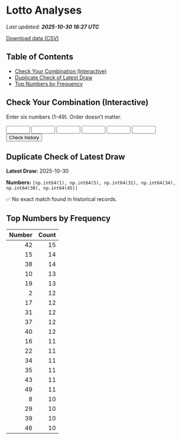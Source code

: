 # Lotto Analyses

_Last updated: **2025-10-30 18:27 UTC**_

[Download data (CSV)](./assets/sgtoto.csv)

## Table of Contents
- [Check Your Combination (Interactive)](#check-your-combination-(interactive))
- [Duplicate Check of Latest Draw](#duplicate-check-of-latest-draw)
- [Top Numbers by Frequency](#top-numbers-by-frequency)


## Check Your Combination (Interactive)

Enter six numbers (1–49). Order doesn’t matter.

<div id="combo-lookup" style="margin: 1rem 0;">
  <input id="n1" type="number" min="1" max="49" style="width:4rem;"> 
  <input id="n2" type="number" min="1" max="49" style="width:4rem;">
  <input id="n3" type="number" min="1" max="49" style="width:4rem;">
  <input id="n4" type="number" min="1" max="49" style="width:4rem;">
  <input id="n5" type="number" min="1" max="49" style="width:4rem;">
  <input id="n6" type="number" min="1" max="49" style="width:4rem;">
  <button id="lookup-btn">Check history</button>
  <div id="lookup-result" style="margin-top:0.5rem;font-weight:600;"></div>
</div>

<script src="./assets/lookup.js"></script>

## Duplicate Check of Latest Draw

**Latest Draw:** 2025-10-30

**Numbers:** `[np.int64(1), np.int64(5), np.int64(31), np.int64(34), np.int64(38), np.int64(45)]`

✅ No exact match found in historical records.

## Top Numbers by Frequency

| Number | Count |
|---:|---:|
| 42 | 15 |
| 15 | 14 |
| 38 | 14 |
| 10 | 13 |
| 19 | 13 |
| 2 | 12 |
| 17 | 12 |
| 31 | 12 |
| 37 | 12 |
| 40 | 12 |
| 16 | 11 |
| 22 | 11 |
| 34 | 11 |
| 35 | 11 |
| 43 | 11 |
| 49 | 11 |
| 8 | 10 |
| 29 | 10 |
| 39 | 10 |
| 46 | 10 |

